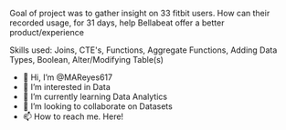 

Goal of project was to gather insight on 33 fitbit users. How can their recorded usage, for 31 days, help Bellabeat offer a better product/experience  

Skills used: Joins, CTE's, Functions, Aggregate Functions, Adding Data Types, Boolean, Alter/Modifying Table(s) 


- 👋 Hi, I’m @MAReyes617
- 👀 I’m interested in Data
- 🌱 I’m currently learning Data Analytics
- 💞️ I’m looking to collaborate on Datasets
- 📫 How to reach me. Here!

<!---
MAReyes617/MAReyes617 is a ✨ special ✨ repository because its `README.md` (this file) appears on your GitHub profile.
You can click the Preview link to take a look at your changes.
--->
